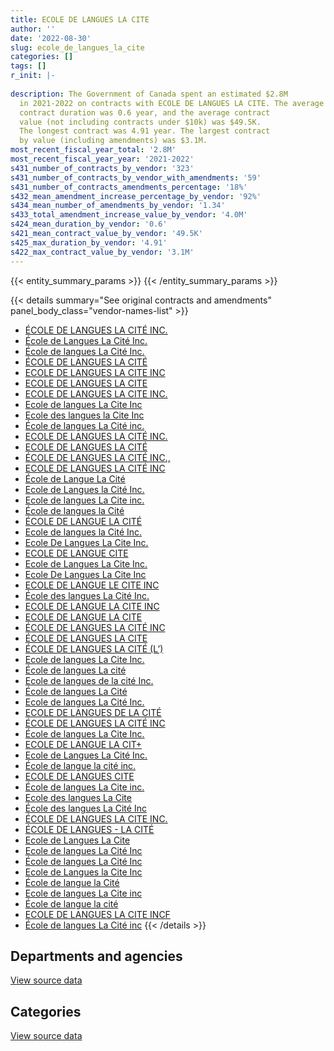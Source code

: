 ```yaml
---
title: ECOLE DE LANGUES LA CITE
author: ''
date: '2022-08-30'
slug: ecole_de_langues_la_cite
categories: []
tags: []
r_init: |-
  
description: The Government of Canada spent an estimated $2.8M
  in 2021-2022 on contracts with ECOLE DE LANGUES LA CITE. The average
  contract duration was 0.6 year, and the average contract
  value (not including contracts under $10k) was $49.5K.
  The longest contract was 4.91 year. The largest contract
  by value (including amendments) was $3.1M.
most_recent_fiscal_year_total: '2.8M'
most_recent_fiscal_year_year: '2021-2022'
s431_number_of_contracts_by_vendor: '323'
s431_number_of_contracts_by_vendor_with_amendments: '59'
s431_number_of_contracts_amendments_percentage: '18%'
s432_mean_amendment_increase_percentage_by_vendor: '92%'
s434_mean_number_of_amendments_by_vendor: '1.34'
s433_total_amendment_increase_value_by_vendor: '4.0M'
s424_mean_duration_by_vendor: '0.6'
s421_mean_contract_value_by_vendor: '49.5K'
s425_max_duration_by_vendor: '4.91'
s422_max_contract_value_by_vendor: '3.1M'
---
```


<script src="/rmarkdown-libs/htmlwidgets/htmlwidgets.js"></script>
<link href="/rmarkdown-libs/datatables-css/datatables-crosstalk.css" rel="stylesheet" />
<script src="/rmarkdown-libs/datatables-binding/datatables.js"></script>
<script src="/rmarkdown-libs/jquery/jquery-3.6.0.min.js"></script>
<link href="/rmarkdown-libs/dt-core-bootstrap/css/dataTables.bootstrap.min.css" rel="stylesheet" />
<link href="/rmarkdown-libs/dt-core-bootstrap/css/dataTables.bootstrap.extra.css" rel="stylesheet" />
<script src="/rmarkdown-libs/dt-core-bootstrap/js/jquery.dataTables.min.js"></script>
<script src="/rmarkdown-libs/dt-core-bootstrap/js/dataTables.bootstrap.min.js"></script>
<link href="/rmarkdown-libs/crosstalk/css/crosstalk.min.css" rel="stylesheet" />
<script src="/rmarkdown-libs/crosstalk/js/crosstalk.min.js"></script>
<script src="/rmarkdown-libs/htmlwidgets/htmlwidgets.js"></script>
<link href="/rmarkdown-libs/datatables-css/datatables-crosstalk.css" rel="stylesheet" />
<script src="/rmarkdown-libs/datatables-binding/datatables.js"></script>
<script src="/rmarkdown-libs/jquery/jquery-3.6.0.min.js"></script>
<link href="/rmarkdown-libs/dt-core-bootstrap/css/dataTables.bootstrap.min.css" rel="stylesheet" />
<link href="/rmarkdown-libs/dt-core-bootstrap/css/dataTables.bootstrap.extra.css" rel="stylesheet" />
<script src="/rmarkdown-libs/dt-core-bootstrap/js/jquery.dataTables.min.js"></script>
<script src="/rmarkdown-libs/dt-core-bootstrap/js/dataTables.bootstrap.min.js"></script>
<link href="/rmarkdown-libs/crosstalk/css/crosstalk.min.css" rel="stylesheet" />
<script src="/rmarkdown-libs/crosstalk/js/crosstalk.min.js"></script>

{{< entity_summary_params >}}
{{< /entity_summary_params >}}

{{< details summary="See original contracts and amendments" panel_body_class="vendor-names-list" >}}
- [ÉCOLE DE LANGUES LA CITÉ INC.](https://search.open.canada.ca/en/ct/?sort=contract_value_f%20desc&page=1&search_text=%22%c3%89COLE%20DE%20LANGUES%20LA%20CIT%c3%89%20INC.%22)
- [École de Langues La Cité Inc.](https://search.open.canada.ca/en/ct/?sort=contract_value_f%20desc&page=1&search_text=%22%c3%89cole%20de%20Langues%20La%20Cit%c3%a9%20Inc.%22)
- [École de langues La Cité Inc.](https://search.open.canada.ca/en/ct/?sort=contract_value_f%20desc&page=1&search_text=%22%c3%89cole%20de%20langues%20La%20Cit%c3%a9%20Inc.%22)
- [ÉCOLE DE LANGUES LA CITÉ](https://search.open.canada.ca/en/ct/?sort=contract_value_f%20desc&page=1&search_text=%22%c3%89COLE%20DE%20LANGUES%20LA%20CIT%c3%89%22)
- [ECOLE DE LANGUES LA CITE INC](https://search.open.canada.ca/en/ct/?sort=contract_value_f%20desc&page=1&search_text=%22ECOLE%20DE%20LANGUES%20LA%20CITE%20INC%22)
- [ECOLE DE LANGUES LA CITE](https://search.open.canada.ca/en/ct/?sort=contract_value_f%20desc&page=1&search_text=%22ECOLE%20DE%20LANGUES%20LA%20CITE%22)
- [ECOLE DE LANGUES LA CITE INC.](https://search.open.canada.ca/en/ct/?sort=contract_value_f%20desc&page=1&search_text=%22ECOLE%20DE%20LANGUES%20LA%20CITE%20INC.%22)
- [Ecole de langues La Cite Inc](https://search.open.canada.ca/en/ct/?sort=contract_value_f%20desc&page=1&search_text=%22Ecole%20de%20langues%20La%20Cite%20Inc%22)
- [Ecole des langues la Cite Inc](https://search.open.canada.ca/en/ct/?sort=contract_value_f%20desc&page=1&search_text=%22Ecole%20des%20langues%20la%20Cite%20Inc%22)
- [École de langues La Cité inc.](https://search.open.canada.ca/en/ct/?sort=contract_value_f%20desc&page=1&search_text=%22%c3%89cole%20de%20langues%20La%20Cit%c3%a9%20inc.%22)
- [ECOLE DE LANGUES LA CITÉ INC.](https://search.open.canada.ca/en/ct/?sort=contract_value_f%20desc&page=1&search_text=%22ECOLE%20DE%20LANGUES%20LA%20CIT%c3%89%20INC.%22)
- [ECOLE DE LANGUES LA CITÉ](https://search.open.canada.ca/en/ct/?sort=contract_value_f%20desc&page=1&search_text=%22ECOLE%20DE%20LANGUES%20LA%20CIT%c3%89%22)
- [ÉCOLE DE LANGUES LA CITÉ INC.,](https://search.open.canada.ca/en/ct/?sort=contract_value_f%20desc&page=1&search_text=%22%c3%89COLE%20DE%20LANGUES%20LA%20CIT%c3%89%20INC.%2c%22)
- [ECOLE DE LANGUES LA CITÉ INC](https://search.open.canada.ca/en/ct/?sort=contract_value_f%20desc&page=1&search_text=%22ECOLE%20DE%20LANGUES%20LA%20CIT%c3%89%20INC%22)
- [École de Langue La Cité](https://search.open.canada.ca/en/ct/?sort=contract_value_f%20desc&page=1&search_text=%22%c3%89cole%20de%20Langue%20La%20Cit%c3%a9%22)
- [Ecole de Langues la Cité Inc.](https://search.open.canada.ca/en/ct/?sort=contract_value_f%20desc&page=1&search_text=%22Ecole%20de%20Langues%20la%20Cit%c3%a9%20Inc.%22)
- [Ecole de langues La Cite inc.](https://search.open.canada.ca/en/ct/?sort=contract_value_f%20desc&page=1&search_text=%22Ecole%20de%20langues%20La%20Cite%20inc.%22)
- [École de langues la Cité](https://search.open.canada.ca/en/ct/?sort=contract_value_f%20desc&page=1&search_text=%22%c3%89cole%20de%20langues%20la%20Cit%c3%a9%22)
- [ÉCOLE DE LANGUE LA CITÉ](https://search.open.canada.ca/en/ct/?sort=contract_value_f%20desc&page=1&search_text=%22%c3%89COLE%20DE%20LANGUE%20LA%20CIT%c3%89%22)
- [Ecole de langues la Cité Inc.](https://search.open.canada.ca/en/ct/?sort=contract_value_f%20desc&page=1&search_text=%22Ecole%20de%20langues%20la%20Cit%c3%a9%20Inc.%22)
- [Ecole De Langues La Cite Inc.](https://search.open.canada.ca/en/ct/?sort=contract_value_f%20desc&page=1&search_text=%22Ecole%20De%20Langues%20La%20Cite%20Inc.%22)
- [ECOLE DE LANGUE CITE](https://search.open.canada.ca/en/ct/?sort=contract_value_f%20desc&page=1&search_text=%22ECOLE%20DE%20LANGUE%20CITE%22)
- [Ecole de Langues La Cite Inc.](https://search.open.canada.ca/en/ct/?sort=contract_value_f%20desc&page=1&search_text=%22Ecole%20de%20Langues%20La%20Cite%20Inc.%22)
- [Ecole De Langues La Cite Inc](https://search.open.canada.ca/en/ct/?sort=contract_value_f%20desc&page=1&search_text=%22Ecole%20De%20Langues%20La%20Cite%20Inc%22)
- [ECOLE DE LANGUE LE CITE INC](https://search.open.canada.ca/en/ct/?sort=contract_value_f%20desc&page=1&search_text=%22ECOLE%20DE%20LANGUE%20LE%20CITE%20INC%22)
- [École des langues La Cité Inc.](https://search.open.canada.ca/en/ct/?sort=contract_value_f%20desc&page=1&search_text=%22%c3%89cole%20des%20langues%20La%20Cit%c3%a9%20Inc.%22)
- [ECOLE DE LANGUE LA CITE INC](https://search.open.canada.ca/en/ct/?sort=contract_value_f%20desc&page=1&search_text=%22ECOLE%20DE%20LANGUE%20LA%20CITE%20INC%22)
- [ECOLE DE LANGUE LA CITE](https://search.open.canada.ca/en/ct/?sort=contract_value_f%20desc&page=1&search_text=%22ECOLE%20DE%20LANGUE%20LA%20CITE%22)
- [ÉCOLE DE LANGUES LA CITÉ INC](https://search.open.canada.ca/en/ct/?sort=contract_value_f%20desc&page=1&search_text=%22%c3%89COLE%20DE%20LANGUES%20LA%20CIT%c3%89%20%20INC%22)
- [ÉCOLE DE LANGUES LA CITE](https://search.open.canada.ca/en/ct/?sort=contract_value_f%20desc&page=1&search_text=%22%c3%89COLE%20DE%20LANGUES%20LA%20CITE%22)
- [ÉCOLE DE LANGUES LA CITÉ (L’)](https://search.open.canada.ca/en/ct/?sort=contract_value_f%20desc&page=1&search_text=%22%c3%89COLE%20DE%20LANGUES%20LA%20CIT%c3%89%20%28L%27%29%22)
- [Ecole de langues La Cite Inc.](https://search.open.canada.ca/en/ct/?sort=contract_value_f%20desc&page=1&search_text=%22Ecole%20de%20langues%20La%20Cite%20Inc.%22)
- [École de langues La cité](https://search.open.canada.ca/en/ct/?sort=contract_value_f%20desc&page=1&search_text=%22%c3%89cole%20de%20langues%20La%20cit%c3%a9%22)
- [Ecole de langues de la cité Inc.](https://search.open.canada.ca/en/ct/?sort=contract_value_f%20desc&page=1&search_text=%22Ecole%20de%20langues%20de%20la%20cit%c3%a9%20Inc.%22)
- [École de langues La Cité](https://search.open.canada.ca/en/ct/?sort=contract_value_f%20desc&page=1&search_text=%22%c3%89cole%20de%20langues%20La%20Cit%c3%a9%22)
- [Ecole de langues La Cité Inc.](https://search.open.canada.ca/en/ct/?sort=contract_value_f%20desc&page=1&search_text=%22Ecole%20de%20langues%20La%20Cit%c3%a9%20Inc.%22)
- [ECOLE DE LANGUES DE LA CITÉ](https://search.open.canada.ca/en/ct/?sort=contract_value_f%20desc&page=1&search_text=%22ECOLE%20DE%20LANGUES%20DE%20LA%20CIT%c3%89%22)
- [ÉCOLE DE LANGUES LA CITÉ INC](https://search.open.canada.ca/en/ct/?sort=contract_value_f%20desc&page=1&search_text=%22%c3%89COLE%20DE%20LANGUES%20LA%20CIT%c3%89%20INC%22)
- [École de langues La Cite Inc.](https://search.open.canada.ca/en/ct/?sort=contract_value_f%20desc&page=1&search_text=%22%c3%89cole%20de%20langues%20La%20Cite%20Inc.%22)
- [ECOLE DE LANGUE LA CIT+](https://search.open.canada.ca/en/ct/?sort=contract_value_f%20desc&page=1&search_text=%22ECOLE%20DE%20LANGUE%20LA%20CIT%2b%22)
- [Ecole de Langues La Cité Inc.](https://search.open.canada.ca/en/ct/?sort=contract_value_f%20desc&page=1&search_text=%22Ecole%20de%20Langues%20La%20Cit%c3%a9%20Inc.%22)
- [École de langue la cité inc.](https://search.open.canada.ca/en/ct/?sort=contract_value_f%20desc&page=1&search_text=%22%c3%89cole%20de%20langue%20la%20cit%c3%a9%20inc.%22)
- [ECOLE DE LANGUES CITE](https://search.open.canada.ca/en/ct/?sort=contract_value_f%20desc&page=1&search_text=%22ECOLE%20DE%20LANGUES%20CITE%22)
- [École de langues La Cite inc.](https://search.open.canada.ca/en/ct/?sort=contract_value_f%20desc&page=1&search_text=%22%c3%89cole%20de%20langues%20La%20Cite%20inc.%22)
- [Ecole des langues La Cite](https://search.open.canada.ca/en/ct/?sort=contract_value_f%20desc&page=1&search_text=%22Ecole%20des%20langues%20La%20Cite%22)
- [École des langues La Cité Inc](https://search.open.canada.ca/en/ct/?sort=contract_value_f%20desc&page=1&search_text=%22%c3%89cole%20des%20langues%20La%20Cit%c3%a9%20Inc%22)
- [ÉCOLE DE LANGUES LA CITE INC.](https://search.open.canada.ca/en/ct/?sort=contract_value_f%20desc&page=1&search_text=%22%c3%89COLE%20DE%20LANGUES%20LA%20CITE%20INC.%22)
- [ÉCOLE DE LANGUES - LA CITÉ](https://search.open.canada.ca/en/ct/?sort=contract_value_f%20desc&page=1&search_text=%22%c3%89COLE%20DE%20LANGUES%20-%20LA%20CIT%c3%89%22)
- [Ecole de Langues La Cite](https://search.open.canada.ca/en/ct/?sort=contract_value_f%20desc&page=1&search_text=%22Ecole%20de%20Langues%20La%20Cite%22)
- [Ecole de langues La Cité Inc](https://search.open.canada.ca/en/ct/?sort=contract_value_f%20desc&page=1&search_text=%22Ecole%20de%20langues%20La%20Cit%c3%a9%20Inc%22)
- [École de langues La Cité Inc](https://search.open.canada.ca/en/ct/?sort=contract_value_f%20desc&page=1&search_text=%22%c3%89cole%20de%20langues%20La%20Cit%c3%a9%20Inc%22)
- [Ecole de Langues la Cite Inc](https://search.open.canada.ca/en/ct/?sort=contract_value_f%20desc&page=1&search_text=%22Ecole%20de%20Langues%20la%20Cite%20Inc%22)
- [École de langue la Cité](https://search.open.canada.ca/en/ct/?sort=contract_value_f%20desc&page=1&search_text=%22%c3%89cole%20de%20langue%20la%20Cit%c3%a9%22)
- [Ecole de langues La Cite inc](https://search.open.canada.ca/en/ct/?sort=contract_value_f%20desc&page=1&search_text=%22Ecole%20de%20langues%20La%20Cite%20inc%22)
- [École de langue la cité](https://search.open.canada.ca/en/ct/?sort=contract_value_f%20desc&page=1&search_text=%22%c3%89cole%20de%20langue%20la%20cit%c3%a9%22)
- [ECOLE DE LANGUES LA CITE INCF](https://search.open.canada.ca/en/ct/?sort=contract_value_f%20desc&page=1&search_text=%22ECOLE%20DE%20LANGUES%20LA%20CITE%20INCF%22)
- [École de langues La Cité inc](https://search.open.canada.ca/en/ct/?sort=contract_value_f%20desc&page=1&search_text=%22%c3%89cole%20de%20langues%20La%20Cit%c3%a9%20inc%22)
{{< /details >}}

## Departments and agencies

<div id="htmlwidget-1" style="width:100%;height:auto;" class="datatables html-widget"></div>
<script type="application/json" data-for="htmlwidget-1">{"x":{"style":"bootstrap","filter":"none","vertical":false,"data":[["<a href=\"/departments/aafc-aac/\">Agriculture and Agri-Food Canada<\/a>","<a href=\"/departments/aandc-aadnc/\">Crown-Indigenous Relations and Northern Affairs Canada<\/a>","<a href=\"/departments/cbsa-asfc/\">Canada Border Services Agency<\/a>","<a href=\"/departments/cfia-acia/\">Canadian Food Inspection Agency<\/a>","<a href=\"/departments/cpc-cpp/\">Civilian Review and Complaints Commission for the RCMP<\/a>","<a href=\"/departments/cra-arc/\">Canada Revenue Agency<\/a>","<a href=\"/departments/csc-scc/\">Correctional Service of Canada<\/a>","<a href=\"/departments/dnd-mdn/\">National Defence<\/a>","<a href=\"/departments/ec/\">Environment and Climate Change Canada<\/a>","<a href=\"/departments/esdc-edsc/\">Employment and Social Development Canada<\/a>","<a href=\"/departments/feddevontario/\">Federal Economic Development Agency for Southern Ontario<\/a>","<a href=\"/departments/fja-cmf/\">Office of the Commissioner for Federal Judicial Affairs Canada<\/a>","<a href=\"/departments/hc-sc/\">Health Canada<\/a>","<a href=\"/departments/ic/\">Innovation, Science and Economic Development Canada<\/a>","<a href=\"/departments/irb-cisr/\">Immigration and Refugee Board of Canada<\/a>","<a href=\"/departments/isc-sac/\">Indigenous Services Canada<\/a>","<a href=\"/departments/jus/\">Department of Justice Canada<\/a>","<a href=\"/departments/nrcan-rncan/\">Natural Resources Canada<\/a>","<a href=\"/departments/oag-bvg/\">Office of the Auditor General of Canada<\/a>","<a href=\"/departments/osfi-bsif/\">Office of the Superintendent of Financial Institutions Canada<\/a>","<a href=\"/departments/pc/\">Parks Canada<\/a>","<a href=\"/departments/pco-bcp/\">Privy Council Office<\/a>","<a href=\"/departments/phac-aspc/\">Public Health Agency of Canada<\/a>","<a href=\"/departments/pwgsc-tpsgc/\">Public Services and Procurement Canada<\/a>","<a href=\"/departments/ssc-spc/\">Shared Services Canada<\/a>","<a href=\"/departments/statcan/\">Statistics Canada<\/a>","<a href=\"/departments/tbs-sct/\">Treasury Board of Canada Secretariat<\/a>","<a href=\"/departments/tc/\">Transport Canada<\/a>"],[null,null,62480.95,9393.91,18569.2,null,123446.09,713018.37,114966.69,null,null,68699.05,165225.88,67008.5,null,null,38290.05,80095.98,47260.23,null,53886.6,15732.5,14826.21,178192.87,null,121423.76,1170429.9,78357.05],[30018.86,null,83636.43,null,23614.7,null,null,698445.17,277370.07,11250,25965,80434.12,194756.39,22632,32000,18645,98120.07,21840,61815.7,null,null,null,44824.51,126910.03,9521.08,285714.29,1537744.25,11520],[58056.65,13417.02,13230,null,30260,17355,null,444618.52,264939.07,null,null,90868.92,36318.89,null,25290,null,12138.75,23674,32091.75,null,72231.19,null,7714.29,75868.2,8413.97,280000,1254802.57,107914.05],[4541.65,44659.53,23220.34,null,20558,null,null,314546.19,654434.69,null,null,71051.3,84183.14,29888,193690.65,null,null,null,0,39603.15,51852.26,null,null,80754.32,null,549180,488600.39,199180.58]],"container":"<table class=\"table table-striped table-hover row-border order-column display\">\n  <thead>\n    <tr>\n      <th>Department<\/th>\n      <th>2018-2019<\/th>\n      <th>2019-2020<\/th>\n      <th>2020-2021<\/th>\n      <th>2021-2022<\/th>\n    <\/tr>\n  <\/thead>\n<\/table>","options":{"order":[[4,"desc"]],"pageLength":10,"autoWidth":true,"columnDefs":[{"targets":1,"render":"function(data, type, row, meta) {\n    return type !== 'display' ? data : DTWidget.formatCurrency(data, \"$\", 2, 3, \",\", \".\", true, null);\n  }"},{"targets":2,"render":"function(data, type, row, meta) {\n    return type !== 'display' ? data : DTWidget.formatCurrency(data, \"$\", 2, 3, \",\", \".\", true, null);\n  }"},{"targets":3,"render":"function(data, type, row, meta) {\n    return type !== 'display' ? data : DTWidget.formatCurrency(data, \"$\", 2, 3, \",\", \".\", true, null);\n  }"},{"targets":4,"render":"function(data, type, row, meta) {\n    return type !== 'display' ? data : DTWidget.formatCurrency(data, \"$\", 2, 3, \",\", \".\", true, null);\n  }"},{"width":"16%","targets":[1,2,3,4]},{"className":"dt-right","targets":[1,2,3,4]}],"orderClasses":false}},"evals":["options.columnDefs.0.render","options.columnDefs.1.render","options.columnDefs.2.render","options.columnDefs.3.render"],"jsHooks":[]}</script>
<p class="text-right">
<a href="https://github.com/GoC-Spending/contracts-data/tree/main/data/out/vendors/ecole_de_langues_la_cite/summary_by_fiscal_year_by_department.csv" class="source-data-link btn btn-link">View source data</a>
</p>

## Categories

<div id="htmlwidget-2" style="width:100%;height:auto;" class="datatables html-widget"></div>
<script type="application/json" data-for="htmlwidget-2">{"x":{"style":"bootstrap","filter":"none","vertical":false,"data":[["<a href=\"/categories/professional_services/\">Professional services<\/a>","<a href=\"/categories/security_and_protection/\">Security and protection<\/a>","<a href=\"/categories/human_capital/\">Human capital<\/a>"],[null,null,3141303.77],[null,null,3696777.66],[null,null,2869202.84],[110740,23220.34,2715983.86]],"container":"<table class=\"table table-striped table-hover row-border order-column display\">\n  <thead>\n    <tr>\n      <th>Category<\/th>\n      <th>2018-2019<\/th>\n      <th>2019-2020<\/th>\n      <th>2020-2021<\/th>\n      <th>2021-2022<\/th>\n    <\/tr>\n  <\/thead>\n<\/table>","options":{"order":[[4,"desc"]],"dom":"t","pageLength":30,"autoWidth":true,"columnDefs":[{"targets":1,"render":"function(data, type, row, meta) {\n    return type !== 'display' ? data : DTWidget.formatCurrency(data, \"$\", 2, 3, \",\", \".\", true, null);\n  }"},{"targets":2,"render":"function(data, type, row, meta) {\n    return type !== 'display' ? data : DTWidget.formatCurrency(data, \"$\", 2, 3, \",\", \".\", true, null);\n  }"},{"targets":3,"render":"function(data, type, row, meta) {\n    return type !== 'display' ? data : DTWidget.formatCurrency(data, \"$\", 2, 3, \",\", \".\", true, null);\n  }"},{"targets":4,"render":"function(data, type, row, meta) {\n    return type !== 'display' ? data : DTWidget.formatCurrency(data, \"$\", 2, 3, \",\", \".\", true, null);\n  }"},{"width":"16%","targets":[1,2,3,4]},{"className":"dt-right","targets":[1,2,3,4]}],"orderClasses":false,"lengthMenu":[10,25,30,50,100]}},"evals":["options.columnDefs.0.render","options.columnDefs.1.render","options.columnDefs.2.render","options.columnDefs.3.render"],"jsHooks":[]}</script>
<p class="text-right">
<a href="https://github.com/GoC-Spending/contracts-data/tree/main/data/out/vendors/ecole_de_langues_la_cite/summary_by_fiscal_year_by_category.csv" class="source-data-link btn btn-link">View source data</a>
</p>
